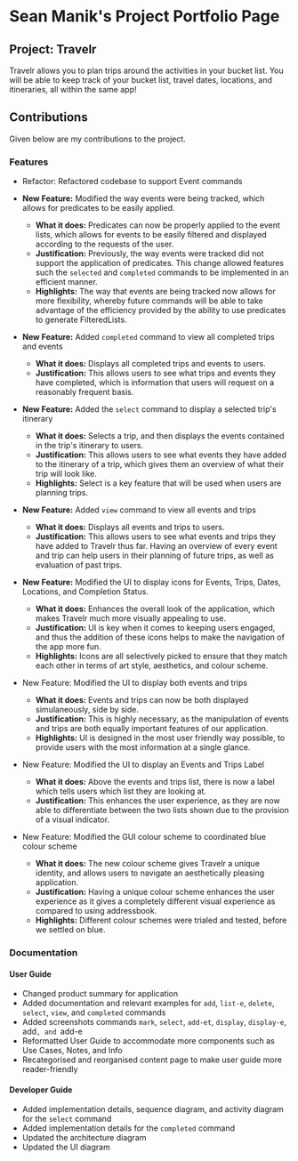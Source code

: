 # Sean Manik's Project Portfolio Page

## Project: Travelr
Travelr allows you to plan trips around the activities in your bucket list. You will be able to keep track of your bucket list, travel dates, locations, and itineraries, all within the same app!


## Contributions
Given below are my contributions to the project.

### Features
- Refactor: Refactored codebase to support Event commands
- **New Feature:** Modified the way events were being tracked, which allows for predicates to be easily applied.
   - **What it does:** Predicates can now be properly applied to the event lists, which allows for events to be easily filtered and displayed according to the requests of the user.
   - **Justification:** Previously, the way events were tracked did not support the application of predicates. This change allowed features such the `selected` and `completed` commands to be implemented in an efficient manner.
   - **Highlights:** The way that events are being tracked now allows for more flexibility, whereby future commands will be able to take advantage of the efficiency provided by the ability to use predicates to generate FilteredLists.

- **New Feature:** Added `completed` command to view all completed trips and events
   - **What it does:** Displays all completed trips and events to users.
   - **Justification:** This allows users to see what trips and events they have completed, which is information that users will request on a reasonably frequent basis.
- **New Feature:** Added the `select` command to display a selected trip's itinerary
   - **What it does:** Selects a trip, and then displays the events contained in the trip's itinerary to users.
   - **Justification:** This allows users to see what events they have added to the itinerary of a trip, which gives them an overview of what their trip will look like.
   - **Highlights:** Select is a key feature that will be used when users are planning trips.
- **New Feature:** Added `view` command to view all events and trips 
   - **What it does:** Displays all events and trips to users.
   - **Justification:** This allows users to see what events and trips they have added to Travelr thus far. Having an overview of every event and trip can help users in their planning of future trips, as well as evaluation of past trips.
- **New Feature:** Modified the UI to display icons for Events, Trips, Dates, Locations, and Completion Status.
   - **What it does:** Enhances the overall look of the application, which makes Travelr much more visually appealing to use.
   - **Justification:** UI is key when it comes to keeping users engaged, and thus the addition of these icons helps to make the navigation of the app more fun.
   - **Highlights:** Icons are all selectively picked to ensure that they match each other in terms of art style, aesthetics, and colour scheme.

- New Feature: Modified the UI to display both events and trips
   - **What it does:** Events and trips can now be both displayed simulaneously, side by side.
   - **Justification:** This is highly necessary, as the manipulation of events and trips are both equally important features of our application.
   - **Highlights:** UI is designed in the most user friendly way possible, to provide users with the most information at a single glance.
- New Feature: Modified the UI to display an Events and Trips Label
   - **What it does:** Above the events and trips list, there is now a label which tells users which list they are looking at.
   - **Justification:** This enhances the user experience, as they are now able to differentiate between the two lists shown due to the provision of a visual indicator.
- New Feature: Modified the GUI colour scheme to coordinated blue colour scheme
   - **What it does:** The new colour scheme gives Travelr a unique identity, and allows users to navigate an aesthetically pleasing application.
   - **Justification:** Having a unique colour scheme enhances the user experience as it gives a completely different visual experience as compared to using addressbook.
   - **Highlights:** Different colour schemes were trialed and tested, before we settled on blue.

### Documentation
#### User Guide
- Changed product summary for application
- Added documentation and relevant examples for `add`, `list-e`, `delete`, `select`, `view`, and `completed` commands
- Added screenshots commands `mark`, `select`, `add-et`, `display`, `display-e`, add`, and `add-e
- Reformatted User Guide to accommodate more components such as Use Cases, Notes, and Info
- Recategorised and reorganised content page to make user guide more reader-friendly

#### Developer Guide
- Added implementation details, sequence diagram, and activity diagram for the `select` command
- Added implementation details for the `completed` command
- Updated the architecture diagram
- Updated the UI diagram
